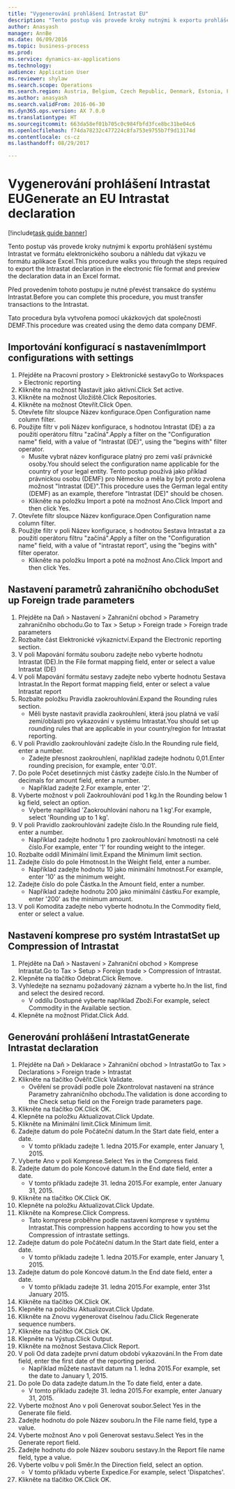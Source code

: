```yaml
--- 
title: "Vygenerování prohlášení Intrastat EU"
description: "Tento postup vás provede kroky nutnými k exportu prohlášení systému Intrastat ve formátu elektronického souboru a náhledu dat výkazu ve formátu aplikace Excel."
author: Anasyash
manager: AnnBe
ms.date: 06/09/2016
ms.topic: business-process
ms.prod: 
ms.service: dynamics-ax-applications
ms.technology: 
audience: Application User
ms.reviewer: shylaw
ms.search.scope: Operations
ms.search.region: Austria, Belgium, Czech Republic, Denmark, Estonia, Finland, France, Germany, Hungary, Ireland, Italy, Latvia, Lithuania, Netherlands, Poland, Spain, Sweden, United Kingdom
ms.author: anasyash
ms.search.validFrom: 2016-06-30
ms.dyn365.ops.version: AX 7.0.0
ms.translationtype: HT
ms.sourcegitcommit: 663da58ef01b705c0c984fbfd3fce8bc31be04c6
ms.openlocfilehash: f74da78232c477224c8fa753e9755b7f9d13174d
ms.contentlocale: cs-cz
ms.lasthandoff: 08/29/2017

---
```

# <a name="generate-an-eu-intrastat-declaration"></a><span data-ttu-id="a9a88-103">Vygenerování prohlášení Intrastat EU</span><span class="sxs-lookup"><span data-stu-id="a9a88-103">Generate an EU Intrastat declaration</span></span>

[!include[task guide banner](../../includes/task-guide-banner.md)]

<span data-ttu-id="a9a88-104">Tento postup vás provede kroky nutnými k exportu prohlášení systému Intrastat ve formátu elektronického souboru a náhledu dat výkazu ve formátu aplikace Excel.</span><span class="sxs-lookup"><span data-stu-id="a9a88-104">This procedure walks you through the steps required to export the Intrastat declaration in the electronic file format and preview the declaration data in an Excel format.</span></span> 

<span data-ttu-id="a9a88-105">Před provedením tohoto postupu je nutné převést transakce do systému Intrastat.</span><span class="sxs-lookup"><span data-stu-id="a9a88-105">Before you can complete this procedure, you must transfer transactions to the Intrastat.</span></span> 

<span data-ttu-id="a9a88-106">Tato procedura byla vytvořena pomocí ukázkových dat společnosti DEMF.</span><span class="sxs-lookup"><span data-stu-id="a9a88-106">This procedure was created using the demo data company DEMF.</span></span>


## <a name="import-configurations-with-settings"></a><span data-ttu-id="a9a88-107">Importování konfigurací s nastavením</span><span class="sxs-lookup"><span data-stu-id="a9a88-107">Import configurations with settings</span></span>
1. <span data-ttu-id="a9a88-108">Přejděte na Pracovní prostory > Elektronické sestavy</span><span class="sxs-lookup"><span data-stu-id="a9a88-108">Go to Workspaces > Electronic reporting</span></span>
2. <span data-ttu-id="a9a88-109">Klikněte na možnost Nastavit jako aktivní.</span><span class="sxs-lookup"><span data-stu-id="a9a88-109">Click Set active.</span></span>
3. <span data-ttu-id="a9a88-110">Klikněte na možnost Úložiště.</span><span class="sxs-lookup"><span data-stu-id="a9a88-110">Click Repositories.</span></span>
4. <span data-ttu-id="a9a88-111">Klikněte na možnost Otevřít.</span><span class="sxs-lookup"><span data-stu-id="a9a88-111">Click Open.</span></span>
5. <span data-ttu-id="a9a88-112">Otevřete filtr sloupce Název konfigurace.</span><span class="sxs-lookup"><span data-stu-id="a9a88-112">Open Configuration name column filter.</span></span>
6. <span data-ttu-id="a9a88-113">Použijte filtr v poli Název konfigurace, s hodnotou Intrastat (DE) a za použití operátoru filtru "začíná".</span><span class="sxs-lookup"><span data-stu-id="a9a88-113">Apply a filter on the "Configuration name" field, with a value of "Intrastat (DE)", using the "begins with" filter operator.</span></span>
    * <span data-ttu-id="a9a88-114">Musíte vybrat název konfigurace platný pro zemi vaší právnické osoby.</span><span class="sxs-lookup"><span data-stu-id="a9a88-114">You should select the configuration name applicable for the country of your legal entity.</span></span> <span data-ttu-id="a9a88-115">Tento postup používá jako příklad právnickou osobu (DEMF) pro Německo a měla by být proto zvolena možnost "Intrastat (DE)".</span><span class="sxs-lookup"><span data-stu-id="a9a88-115">This procedure uses the German legal entity (DEMF) as an example, therefore "Intrastat (DE)" should be chosen.</span></span>  
    * <span data-ttu-id="a9a88-116">Klikněte na položku Import a poté na možnost Ano.</span><span class="sxs-lookup"><span data-stu-id="a9a88-116">Click Import and then click Yes.</span></span>  
7. <span data-ttu-id="a9a88-117">Otevřete filtr sloupce Název konfigurace.</span><span class="sxs-lookup"><span data-stu-id="a9a88-117">Open Configuration name column filter.</span></span>
8. <span data-ttu-id="a9a88-118">Použijte filtr v poli Název konfigurace, s hodnotou Sestava Intrastat a za použití operátoru filtru "začíná".</span><span class="sxs-lookup"><span data-stu-id="a9a88-118">Apply a filter on the "Configuration name" field, with a value of "intrastat report", using the "begins with" filter operator.</span></span>
    * <span data-ttu-id="a9a88-119">Klikněte na položku Import a poté na možnost Ano.</span><span class="sxs-lookup"><span data-stu-id="a9a88-119">Click Import and then click Yes.</span></span>  

## <a name="set-up-foreign-trade-parameters"></a><span data-ttu-id="a9a88-120">Nastavení parametrů zahraničního obchodu</span><span class="sxs-lookup"><span data-stu-id="a9a88-120">Set up Foreign trade parameters</span></span>
1. <span data-ttu-id="a9a88-121">Přejděte na Daň > Nastavení > Zahraniční obchod > Parametry zahraničního obchodu.</span><span class="sxs-lookup"><span data-stu-id="a9a88-121">Go to Tax > Setup > Foreign trade > Foreign trade parameters</span></span>
2. <span data-ttu-id="a9a88-122">Rozbalte část Elektronické výkaznictví.</span><span class="sxs-lookup"><span data-stu-id="a9a88-122">Expand the Electronic reporting section.</span></span>
3. <span data-ttu-id="a9a88-123">V poli Mapování formátu souboru zadejte nebo vyberte hodnotu Intrastat (DE).</span><span class="sxs-lookup"><span data-stu-id="a9a88-123">In the File format mapping field, enter or select a value Intrastat (DE)</span></span>
4. <span data-ttu-id="a9a88-124">V poli Mapování formátu sestavy zadejte nebo vyberte hodnotu Sestava Intrastat.</span><span class="sxs-lookup"><span data-stu-id="a9a88-124">In the Report format mapping field, enter or select a value Intrastat report</span></span>
5. <span data-ttu-id="a9a88-125">Rozbalte položku Pravidla zaokrouhlování.</span><span class="sxs-lookup"><span data-stu-id="a9a88-125">Expand the Rounding rules section.</span></span>
    * <span data-ttu-id="a9a88-126">Měli byste nastavit pravidla zaokrouhlení, která jsou platná ve vaší zemi/oblasti pro vykazování v systému Intrastat.</span><span class="sxs-lookup"><span data-stu-id="a9a88-126">You should set up rounding rules that are applicable in your country/region for Intrastat reporting.</span></span>  
6. <span data-ttu-id="a9a88-127">V poli Pravidlo zaokrouhlování zadejte číslo.</span><span class="sxs-lookup"><span data-stu-id="a9a88-127">In the Rounding rule field, enter a number.</span></span>
    * <span data-ttu-id="a9a88-128">Zadejte přesnost zaokrouhlení, například zadejte hodnotu 0,01.</span><span class="sxs-lookup"><span data-stu-id="a9a88-128">Enter rounding precision, for example, enter '0.01'.</span></span>  
7. <span data-ttu-id="a9a88-129">Do pole Počet desetinných míst částky zadejte číslo.</span><span class="sxs-lookup"><span data-stu-id="a9a88-129">In the Number of decimals for amount field, enter a number.</span></span>
    * <span data-ttu-id="a9a88-130">Například zadejte 2.</span><span class="sxs-lookup"><span data-stu-id="a9a88-130">For example, enter '2'.</span></span>  
8. <span data-ttu-id="a9a88-131">Vyberte možnost v poli Zaokrouhlování pod 1 kg.</span><span class="sxs-lookup"><span data-stu-id="a9a88-131">In the Rounding below 1 kg field, select an option.</span></span>
    * <span data-ttu-id="a9a88-132">Vyberte například 'Zaokrouhlování nahoru na 1 kg'.</span><span class="sxs-lookup"><span data-stu-id="a9a88-132">For example, select 'Rounding up to 1 kg'.</span></span>  
9. <span data-ttu-id="a9a88-133">V poli Pravidlo zaokrouhlování zadejte číslo.</span><span class="sxs-lookup"><span data-stu-id="a9a88-133">In the Rounding rule field, enter a number.</span></span>
    * <span data-ttu-id="a9a88-134">Například zadejte hodnotu 1 pro zaokrouhlování hmotnosti na celé číslo.</span><span class="sxs-lookup"><span data-stu-id="a9a88-134">For example, enter '1' for rounding weight to the integer.</span></span>  
10. <span data-ttu-id="a9a88-135">Rozbalte oddíl Minimální limit.</span><span class="sxs-lookup"><span data-stu-id="a9a88-135">Expand the Minimum limit section.</span></span>
11. <span data-ttu-id="a9a88-136">Zadejte číslo do pole Hmotnost.</span><span class="sxs-lookup"><span data-stu-id="a9a88-136">In the Weight field, enter a number.</span></span>
    * <span data-ttu-id="a9a88-137">Například zadejte hodnotu 10 jako minimální hmotnost.</span><span class="sxs-lookup"><span data-stu-id="a9a88-137">For example, enter '10' as the minimum weight.</span></span>  
12. <span data-ttu-id="a9a88-138">Zadejte číslo do pole Částka.</span><span class="sxs-lookup"><span data-stu-id="a9a88-138">In the Amount field, enter a number.</span></span>
    * <span data-ttu-id="a9a88-139">Například zadejte hodnotu 200 jako minimální částku.</span><span class="sxs-lookup"><span data-stu-id="a9a88-139">For example, enter '200' as the minimum amount.</span></span>  
13. <span data-ttu-id="a9a88-140">V poli Komodita zadejte nebo vyberte hodnotu.</span><span class="sxs-lookup"><span data-stu-id="a9a88-140">In the Commodity field, enter or select a value.</span></span>

## <a name="set-up-compression-of-intrastat"></a><span data-ttu-id="a9a88-141">Nastavení komprese pro systém Intrastat</span><span class="sxs-lookup"><span data-stu-id="a9a88-141">Set up Compression of Intrastat</span></span>
1. <span data-ttu-id="a9a88-142">Přejděte na Daň > Nastavení > Zahraniční obchod > Komprese Intrastat.</span><span class="sxs-lookup"><span data-stu-id="a9a88-142">Go to Tax > Setup > Foreign trade > Compression of Intrastat.</span></span>
2. <span data-ttu-id="a9a88-143">Klepněte na tlačítko Odebrat.</span><span class="sxs-lookup"><span data-stu-id="a9a88-143">Click Remove.</span></span>
3. <span data-ttu-id="a9a88-144">Vyhledejte na seznamu požadovaný záznam a vyberte ho.</span><span class="sxs-lookup"><span data-stu-id="a9a88-144">In the list, find and select the desired record.</span></span>
    * <span data-ttu-id="a9a88-145">V oddílu Dostupné vyberte například Zboží.</span><span class="sxs-lookup"><span data-stu-id="a9a88-145">For example, select Commodity in the Available section.</span></span>  
4. <span data-ttu-id="a9a88-146">Klepněte na možnost Přidat.</span><span class="sxs-lookup"><span data-stu-id="a9a88-146">Click Add.</span></span>

## <a name="generate-intrastat-declaration"></a><span data-ttu-id="a9a88-147">Generování prohlášení Intrastat</span><span class="sxs-lookup"><span data-stu-id="a9a88-147">Generate Intrastat declaration</span></span>
1. <span data-ttu-id="a9a88-148">Přejděte na Daň > Deklarace > Zahraniční obchod > Intrastat</span><span class="sxs-lookup"><span data-stu-id="a9a88-148">Go to Tax > Declarations > Foreign trade > Intrastat</span></span>
2. <span data-ttu-id="a9a88-149">Klikněte na tlačítko Ověřit.</span><span class="sxs-lookup"><span data-stu-id="a9a88-149">Click Validate.</span></span>
    * <span data-ttu-id="a9a88-150">Ověření se provádí podle pole Zkontrolovat nastavení na stránce Parametry zahraničního obchodu.</span><span class="sxs-lookup"><span data-stu-id="a9a88-150">The validation is done according to the Check setup field on the Foreign trade parameters page.</span></span>  
3. <span data-ttu-id="a9a88-151">Klikněte na tlačítko OK.</span><span class="sxs-lookup"><span data-stu-id="a9a88-151">Click OK.</span></span>
4. <span data-ttu-id="a9a88-152">Klepněte na položku Aktualizovat.</span><span class="sxs-lookup"><span data-stu-id="a9a88-152">Click Update.</span></span>
5. <span data-ttu-id="a9a88-153">Klikněte na Minimální limit.</span><span class="sxs-lookup"><span data-stu-id="a9a88-153">Click Minimum limit.</span></span>
6. <span data-ttu-id="a9a88-154">Zadejte datum do pole Počáteční datum.</span><span class="sxs-lookup"><span data-stu-id="a9a88-154">In the Start date field, enter a date.</span></span>
    * <span data-ttu-id="a9a88-155">V tomto příkladu zadejte 1. ledna 2015.</span><span class="sxs-lookup"><span data-stu-id="a9a88-155">For example, enter January 1, 2015.</span></span>  
7. <span data-ttu-id="a9a88-156">Vyberte Ano v poli Komprese.</span><span class="sxs-lookup"><span data-stu-id="a9a88-156">Select Yes in the Compress field.</span></span>
8. <span data-ttu-id="a9a88-157">Zadejte datum do pole Koncové datum.</span><span class="sxs-lookup"><span data-stu-id="a9a88-157">In the End date field, enter a date.</span></span>
    * <span data-ttu-id="a9a88-158">V tomto příkladu zadejte 31. ledna 2015.</span><span class="sxs-lookup"><span data-stu-id="a9a88-158">For example, enter January 31, 2015.</span></span>  
9. <span data-ttu-id="a9a88-159">Klikněte na tlačítko OK.</span><span class="sxs-lookup"><span data-stu-id="a9a88-159">Click OK.</span></span>
10. <span data-ttu-id="a9a88-160">Klepněte na položku Aktualizovat.</span><span class="sxs-lookup"><span data-stu-id="a9a88-160">Click Update.</span></span>
11. <span data-ttu-id="a9a88-161">Klikněte na Komprese.</span><span class="sxs-lookup"><span data-stu-id="a9a88-161">Click Compress.</span></span>
    * <span data-ttu-id="a9a88-162">Tato komprese proběhne podle nastavení komprese v systému Intrastat.</span><span class="sxs-lookup"><span data-stu-id="a9a88-162">This compression happens according to how you set the Compression of intrastate settings.</span></span>  
12. <span data-ttu-id="a9a88-163">Zadejte datum do pole Počáteční datum.</span><span class="sxs-lookup"><span data-stu-id="a9a88-163">In the Start date field, enter a date.</span></span>
    * <span data-ttu-id="a9a88-164">V tomto příkladu zadejte 1. ledna 2015.</span><span class="sxs-lookup"><span data-stu-id="a9a88-164">For example, enter January 1, 2015.</span></span>  
13. <span data-ttu-id="a9a88-165">Zadejte datum do pole Koncové datum.</span><span class="sxs-lookup"><span data-stu-id="a9a88-165">In the End date field, enter a date.</span></span>
    * <span data-ttu-id="a9a88-166">V tomto příkladu zadejte 31. ledna 2015.</span><span class="sxs-lookup"><span data-stu-id="a9a88-166">For example, enter 31st January 2015.</span></span>  
14. <span data-ttu-id="a9a88-167">Klikněte na tlačítko OK.</span><span class="sxs-lookup"><span data-stu-id="a9a88-167">Click OK.</span></span>
15. <span data-ttu-id="a9a88-168">Klepněte na položku Aktualizovat.</span><span class="sxs-lookup"><span data-stu-id="a9a88-168">Click Update.</span></span>
16. <span data-ttu-id="a9a88-169">Klikněte na Znovu vygenerovat číselnou řadu.</span><span class="sxs-lookup"><span data-stu-id="a9a88-169">Click Regenerate sequence numbers.</span></span>
17. <span data-ttu-id="a9a88-170">Klikněte na tlačítko OK.</span><span class="sxs-lookup"><span data-stu-id="a9a88-170">Click OK.</span></span>
18. <span data-ttu-id="a9a88-171">Klepněte na Výstup.</span><span class="sxs-lookup"><span data-stu-id="a9a88-171">Click Output.</span></span>
19. <span data-ttu-id="a9a88-172">Klikněte na možnost Sestava.</span><span class="sxs-lookup"><span data-stu-id="a9a88-172">Click Report.</span></span>
20. <span data-ttu-id="a9a88-173">V poli Od data zadejte první datum období vykazování.</span><span class="sxs-lookup"><span data-stu-id="a9a88-173">In the From date field, enter the first date of the reporting period.</span></span>
    * <span data-ttu-id="a9a88-174">Například můžete nastavit datum na 1. ledna 2015.</span><span class="sxs-lookup"><span data-stu-id="a9a88-174">For example, set the date to January 1, 2015.</span></span>  
21. <span data-ttu-id="a9a88-175">Do pole Do data zadejte datum.</span><span class="sxs-lookup"><span data-stu-id="a9a88-175">In the To date field, enter a date.</span></span>
    * <span data-ttu-id="a9a88-176">V tomto příkladu zadejte 31. ledna 2015.</span><span class="sxs-lookup"><span data-stu-id="a9a88-176">For example, enter January 31, 2015.</span></span>  
22. <span data-ttu-id="a9a88-177">Vyberte možnost Ano v poli Generovat soubor.</span><span class="sxs-lookup"><span data-stu-id="a9a88-177">Select Yes in the Generate file field.</span></span>
23. <span data-ttu-id="a9a88-178">Zadejte hodnotu do pole Název souboru.</span><span class="sxs-lookup"><span data-stu-id="a9a88-178">In the File name field, type a value.</span></span>
24. <span data-ttu-id="a9a88-179">Vyberte možnost Ano v poli Generovat sestavu.</span><span class="sxs-lookup"><span data-stu-id="a9a88-179">Select Yes in the Generate report field.</span></span>
25. <span data-ttu-id="a9a88-180">Zadejte hodnotu do pole Název souboru sestavy.</span><span class="sxs-lookup"><span data-stu-id="a9a88-180">In the Report file name field, type a value.</span></span>
26. <span data-ttu-id="a9a88-181">Vyberte volbu v poli Směr.</span><span class="sxs-lookup"><span data-stu-id="a9a88-181">In the Direction field, select an option.</span></span>
    * <span data-ttu-id="a9a88-182">V tomto příkladu vyberte Expedice.</span><span class="sxs-lookup"><span data-stu-id="a9a88-182">For example, select 'Dispatches'.</span></span>  
27. <span data-ttu-id="a9a88-183">Klikněte na tlačítko OK.</span><span class="sxs-lookup"><span data-stu-id="a9a88-183">Click OK.</span></span>


